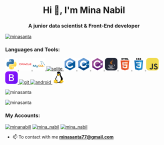 <h1 align="center">Hi 👋, I'm Mina Nabil</h1>
<h3 align="center">A junior data scientist & Front-End developer</h3>

<p align="left"> <a href="https://github.com/ryo-ma/github-profile-trophy"><img src="https://github-profile-trophy.vercel.app/?username=minasanta" alt="minasanta" /></a> </p>


<h3 align="left">Languages and Tools:</h3>
<p align="left"> 
<a href="https://www.python.org" target="_blank" rel="noreferrer"> <img src="https://raw.githubusercontent.com/devicons/devicon/master/icons/python/python-original.svg" alt="python" width="40" height="40"/> </a> 
<a href="https://www.oracle.com/" target="_blank" rel="noreferrer"> <img src="https://raw.githubusercontent.com/devicons/devicon/master/icons/oracle/oracle-original.svg" alt="oracle" width="40" height="40"/> </a> 
<a href="https://www.mysql.com/" target="_blank" rel="noreferrer"> <img src="https://raw.githubusercontent.com/devicons/devicon/master/icons/mysql/mysql-original-wordmark.svg" alt="mysql" width="40" height="40"/> </a> 
<a href="https://www.sqlite.org/" target="_blank" rel="noreferrer"> <img src="https://www.vectorlogo.zone/logos/sqlite/sqlite-icon.svg" alt="sqlite" width="40" height="40"/> </a>
<a href="https://www.cprogramming.com/" target="_blank" rel="noreferrer"> <img src="https://raw.githubusercontent.com/devicons/devicon/master/icons/c/c-original.svg" alt="c" width="40" height="40"/> </a> 
<a href="https://www.w3schools.com/cpp/" target="_blank" rel="noreferrer"> <img src = "https://raw.githubusercontent.com/devicons/devicon/master/icons/cplusplus/cplusplus-original.svg" alt="cplusplus" width="40" height="40"/> </a>
<a href="https://www.w3schools.com/cs/" target="_blank" rel="noreferrer"> <img src="https://raw.githubusercontent.com/devicons/devicon/master/icons/csharp/csharp-original.svg" alt="csharp" width="40" height="40"/> </a> 
<a href="https://www.java.com" target="_blank" rel="noreferrer"> <img src="https://raw.githubusercontent.com/tandpfun/skill-icons/d1c752b99bb25a0e5aa363bae1db2809173ee966/icons/Java-Dark.svg" alt="java" width="40" height="40"/> </a> 
<a href="https://www.w3.org/html/" target="_blank" rel="noreferrer"> <img src="https://raw.githubusercontent.com/devicons/devicon/master/icons/html5/html5-original-wordmark.svg" alt="html5" width="40" height="40"/> </a> 
<a href="https://www.w3schools.com/css/" target="_blank" rel="noreferrer"> <img src="https://raw.githubusercontent.com/devicons/devicon/master/icons/css3/css3-original-wordmark.svg" alt="css3" width="40" height="40"/> </a>
<a href="https://www.javascript.com/" target="_blank" rel="noreferrer"> <img src="https://raw.githubusercontent.com/tandpfun/skill-icons/d1c752b99bb25a0e5aa363bae1db2809173ee966/icons/JavaScript.svg" alt="JavaScript" width="40" height="40"/> </a>
<a href="https://getbootstrap.com/docs/5.0/getting-started/introduction/" target="_blank" rel="noreferrer"> <img src="https://raw.githubusercontent.com/tandpfun/skill-icons/d1c752b99bb25a0e5aa363bae1db2809173ee966/icons/Bootstrap.svg" alt="getbootstrap5" width="40" height="40"/> </a>
<a href="https://git-scm.com/" target="_blank" rel="noreferrer"> <img src="https://www.vectorlogo.zone/logos/git-scm/git-scm-icon.svg" alt="git" width="40" height="40"/> </a>
<a href="https://developer.android.com/studio" target="_blank" rel="noreferrer"> <img src="https://img.icons8.com/color/512/android-studio--v2.png" alt="android" width="40" height="40"/> </a> 
<a href="https://www.linux.org/" target="_blank" rel="noreferrer"> <img src="https://raw.githubusercontent.com/devicons/devicon/master/icons/linux/linux-original.svg" alt="linux" width="40" height="40"/> </a> 
</p>

<p><img align="center" src="https://github-readme-stats.vercel.app/api/top-langs/?username=minasanta&theme=tokyonight" alt="minasanta" /></p>
<p><img align="center" src="https://github-readme-streak-stats.herokuapp.com/?user=minasanta&" alt="minasanta" /></p>


<h3 align="left">My Accounts:</h3>
<p align="left">
<a href="https://linkedin.com/in/minanabill" target="blank"><img align="center" src="https://raw.githubusercontent.com/rahuldkjain/github-profile-readme-generator/master/src/images/icons/Social/linked-in-alt.svg" alt="minanabill" height="30" width="40" /></a>
<a href="https://www.hackerrank.com/mina_nabil" target="blank"><img align="center" src="https://raw.githubusercontent.com/rahuldkjain/github-profile-readme-generator/master/src/images/icons/Social/hackerrank.svg" alt="mina_nabil" height="30" width="40" /></a>
<a href="https://www.hackerrank.com/minasanta77" target="blank"><img align="center" src="https://cdn.iconscout.com/icon/free/png-512/leetcode-3521542-2944960.png?f=avif&w=256" alt="mina_nabil" height="30" width="40" /></a>
</p>

- 📫 To contact with me **minasanta77@gmail.com**
